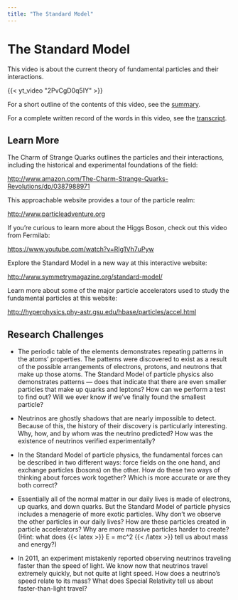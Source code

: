 ```yaml
---
title: "The Standard Model"
---
```




# The Standard Model

This video is about the current theory of fundamental particles and their interactions.

{{< yt_video "2PvCgD0q5IY" >}}

For a short outline of the contents of this video, see the [summary](docs/The-Standard-Model-Symmary.pdf).

For a complete written record of the words in this video, see the [transcript](docs/The-Standard-Model-Transcript.pdf).



## Learn More

The Charm of Strange Quarks outlines the particles and their interactions, including the historical and experimental foundations of the field:

http://www.amazon.com/The-Charm-Strange-Quarks-Revolutions/dp/0387988971

This approachable website provides a tour of the particle realm:

http://www.particleadventure.org

If you’re curious to learn more about the Higgs Boson, check out this video from Fermilab:

https://www.youtube.com/watch?v=RIg1Vh7uPyw

Explore the Standard Model in a new way at this interactive website:

http://www.symmetrymagazine.org/standard-model/

Learn more about some of the major particle accelerators used to study the fundamental particles at this website:

http://hyperphysics.phy-astr.gsu.edu/hbase/particles/accel.html



## Research Challenges

- The periodic table of the elements demonstrates repeating patterns in the atoms’ properties. The patterns were discovered to exist as a result of the possible arrangements of electrons, protons, and neutrons that make up those atoms. The Standard Model of particle physics also demonstrates patterns — does that indicate that there are even smaller particles that make up quarks and leptons? How can we perform a test to find out? Will we ever know if we’ve finally found the smallest particle?
- Neutrinos are ghostly shadows that are nearly impossible to detect. Because of this, the history of their discovery is particularly interesting. Why, how, and by whom was the neutrino predicted? How was the existence of neutrinos verified experimentally?

- In the Standard Model of particle physics, the fundamental forces can be described in two different ways: force fields on the one hand, and exchange particles (bosons) on the other. How do these two ways of thinking about forces work together? Which is more accurate or are they both correct?
- Essentially all of the normal matter in our daily lives is made of electrons, up quarks, and down quarks. But the Standard Model of particle physics includes a menagerie of more exotic particles. Why don’t we observe the other particles in our daily lives? How are these particles created in particle accelerators? Why are more massive particles harder to create? (Hint: what does {{< latex >}} E = mc^2 {{< /latex >}} tell us about mass and energy?)
- In 2011, an experiment mistakenly reported observing neutrinos traveling faster than the speed of light. We know now that neutrinos travel extremely quickly, but not quite at light speed. How does a neutrino’s speed relate to its mass? What does Special Relativity tell us about faster-than-light travel?



